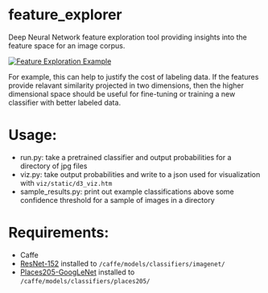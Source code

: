 # feature_explorer
Deep Neural Network feature exploration tool providing insights into the feature space for an image corpus. 

[![Feature Exploration Example](https://i.vimeocdn.com/video/638356958.webp?mw=500&mh=281)](https://vimeo.com/220368595)

For example, this can help to justify the cost of labeling data. If the features provide relavant similarity projected in two dimensions, then the higher dimensional space should be useful for fine-tuning or training a new classifier with better labeled data.

# Usage:
 * run.py: take a pretrained classifier and output probabilities for a directory of jpg files
 * viz.py: take output probabilities and write to a json used for visualization with `viz/static/d3_viz.htm`
 * sample_results.py: print out example classifications above some confidence threshold for a sample of images in a directory

# Requirements:
 * Caffe
 * [ResNet-152](https://github.com/KaimingHe/deep-residual-networks) installed to `/caffe/models/classifiers/imagenet/`
 * [Places205-GoogLeNet](http://places.csail.mit.edu/model/googlenet_places205.tar.gz) installed to `/caffe/models/classifiers/places205/`
